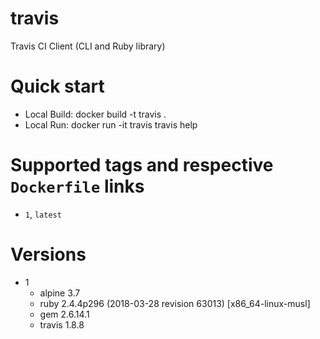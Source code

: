 # travis
Travis CI Client (CLI and Ruby library)

# Quick start
* Local Build: docker build -t travis .
* Local Run: docker run -it travis travis help

# Supported tags and respective `Dockerfile` links
* `1`, `latest`


# Versions
* 1
   * alpine 3.7
   * ruby 2.4.4p296 (2018-03-28 revision 63013) [x86_64-linux-musl]
   * gem 2.6.14.1
   * travis 1.8.8
